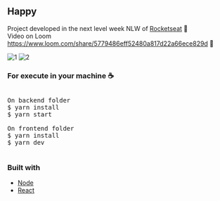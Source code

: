 ## Happy
Project developed in the next level week NLW of <a href="https://rocketseat.com.br/" >Rocketseat</a> 🚀 <br />
Video on Loom https://www.loom.com/share/5779486eff52480a817d22a66ece829d 🎥

![1](https://user-images.githubusercontent.com/28275815/108929141-409e1680-7622-11eb-9002-41b36f23d8a6.jpeg)
![2](https://user-images.githubusercontent.com/28275815/108929146-43007080-7622-11eb-9df7-07a76b53dc21.jpeg)

### For execute in your machine ☕

<pre>

On backend folder
$ yarn install
$ yarn start

On frontend folder
$ yarn install
$ yarn dev

</pre>

### Built with
<ul>
  <li><a href="https://nodejs.org/en/">Node</a></li>
  <li><a href="https://reactjs.org/">React</a></li>
<ul>
